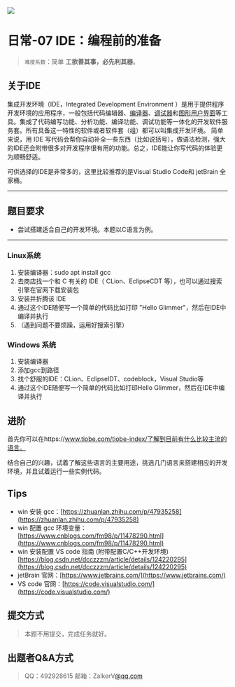![](https://cdn.nlark.com/yuque/0/2021/png/22004288/1625470150335-assets/web-upload/3d261a31-d865-4530-97cf-510fc2ead3d3.png#id=QwufO&originHeight=638&originWidth=1590&originalType=binary&ratio=1&status=done&style=none#crop=0&crop=0&crop=1&crop=1&id=ndX92&originHeight=638&originWidth=1590&originalType=binary&ratio=1&rotation=0&showTitle=false&status=done&style=none&title=)

# 日常-07 IDE：编程前的准备

> `难度系数`：简单
**工欲善其事，必先利其器**。


## 关于IDE

集成开发环境（IDE，Integrated Development Environment ）是用于提供程序开发环境的应用程序，一般包括代码编辑器、[编译器](https://baike.baidu.com/item/%E7%BC%96%E8%AF%91%E5%99%A8/8853067)、[调试器](https://baike.baidu.com/item/%E8%B0%83%E8%AF%95%E5%99%A8/3351943)和[图形用户界面](https://baike.baidu.com/item/%E5%9B%BE%E5%BD%A2%E7%94%A8%E6%88%B7%E7%95%8C%E9%9D%A2/3352324)等工具。集成了代码编写功能、分析功能、编译功能、调试功能等一体化的开发软件服务套。所有具备这一特性的软件或者软件套（组）都可以叫集成开发环境。
简单来说，用 IDE 写代码会帮你自动补全一些东西（比如说括号），做语法检测，强大的IDE还会附带很多对开发程序很有用的功能。总之，IDE能让你写代码的体验更为顺畅舒适。

可供选择的IDE是非常多的，这里比较推荐的是Visual Studio Code和 jetBrain 全家桶。

---

## 题目要求

- 尝试搭建适合自己的开发环境。本题以C语言为例。

---

### Linux系统

1. 安装编译器：sudo apt install gcc
2. 去商店找⼀个和 C 有关的 IDE（ CLion、EclipseCDT 等），也可以通过搜索引擎在官网下载安装包
3. 安装并折腾该 IDE
4. 通过这个IDE随便写⼀个简单的代码⽐如打印 "Hello Glimmer"，然后在IDE中编译并执行
5. （遇到问题不要烦躁，运用好搜索引擎）

### Windows 系统

1. 安装编译器
2. 添加gcc到路径
3. 找个舒服的IDE：CLion、EclipseIDT、codeblock，Visual Studio等
4. 通过这个IDE随便写⼀个简单的代码⽐如打印Hello Glimmer，然后在IDE中编译并执⾏

## 进阶

首先你可以在https://www.tiobe.com/tiobe-index/了解到目前有什么比较主流的语言。

结合自己的兴趣，试着了解这些语言的主要用途，挑选几门语言来搭建相应的开发环境，并且试着运行一些实例代码。

## Tips

- win 安装 gcc：[https://zhuanlan.zhihu.com/p/47935258](https://zhuanlan.zhihu.com/p/47935258)
- win 配置 gcc 环境变量：[https://www.cnblogs.com/fm98/p/11478290.html](https://www.cnblogs.com/fm98/p/11478290.html)
- win 安装配置 VS code 指南 (附带配置C/C++开发环境) [https://blog.csdn.net/dcczzzm/article/details/124220295](https://blog.csdn.net/dcczzzm/article/details/124220295)
- jetBrain 官网：[https://www.jetbrains.com/](https://www.jetbrains.com/)
- VS code 官网：[https://code.visualstudio.com/](https://code.visualstudio.com/)

## 提交方式

> 本题不用提交，完成任务就好。


## 出题者Q&A方式

> QQ：492928615
邮箱：ZalkerV[@qq.com ](/qq.com ) 

